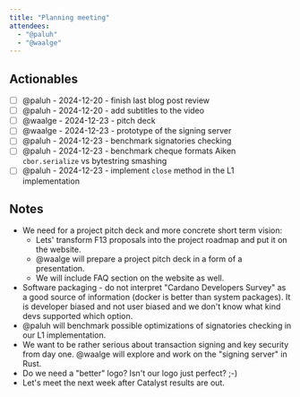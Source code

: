```yaml
---
title: "Planning meeting"
attendees:
  - "@paluh"
  - "@waalge"
---
```


## Actionables

- [ ] @paluh - 2024-12-20 - finish last blog post review
- [ ] @paluh - 2024-12-20 - add subtitles to the video
- [ ] @waalge - 2024-12-23 - pitch deck
- [ ] @waalge - 2024-12-23 - prototype of the signing server
- [ ] @paluh - 2024-12-23 - benchmark signatories checking
- [ ] @paluh - 2024-12-23 - benchmark cheque formats Aiken `cbor.serialize` vs bytestring smashing
- [ ] @paluh - 2024-12-23 - implement `close` method in the L1 implementation

## Notes

- We need for a project pitch deck and more concrete short term vision:
    - Lets' transform F13 proposals into the project roadmap and put it on the website.
    - @waalge will prepare a project pitch deck in a form of a presentation.
    - We will include FAQ section on the website as well.
- Software packaging - do not interpret "Cardano Developers Survey" as a good source of information (docker is better than system packages). It is developer biased and not user biased and we don't know what kind devs supported which option.
- @paluh will benchmark possible optimizations of signatories checking in our L1 implementation.
- We want to be rather serious about transaction signing and key security from day one. @waalge will explore and work on the "signing server" in Rust.
- Do we need a "better" logo? Isn't our logo just perfect? ;-)
- Let's meet the next week after Catalyst results are out.
